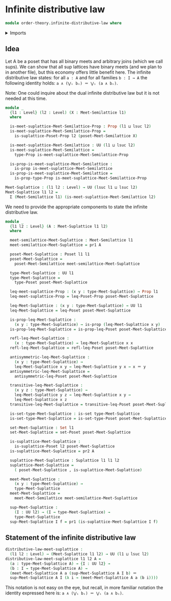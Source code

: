 # Infinite distributive law

```agda
module order-theory.infinite-distributive-law where
```

<details><summary>Imports</summary>

```agda
open import foundation.dependent-pair-types
open import foundation.identity-types
open import foundation.propositions
open import foundation.sets
open import foundation.universe-levels

open import order-theory.meet-semilattices
open import order-theory.posets
open import order-theory.suplattices
```

</details>

## Idea

Let A be a poset that has all binary meets and arbitrary joins (which we call
sups). We can show that all sup lattices have binary meets (and we plan to in
another file), but this economy offers little benefit here. The infinite
distributive law states: for all `a : A` and for all families `b : I → A` the
following identity holds: `a ∧ (‌‌‌⋁ᵢ bᵢ) ＝ ⋁ᵢ (a ∧ bᵢ)`.

Note: One could inquire about the dual infinite distributive law but it is not
needed at this time.

```agda
module _
  {l1 : Level} (l2 : Level) (X : Meet-Semilattice l1)
  where

  is-meet-suplattice-Meet-Semilattice-Prop : Prop (l1 ⊔ lsuc l2)
  is-meet-suplattice-Meet-Semilattice-Prop =
    is-suplattice-Poset-Prop l2 (poset-Meet-Semilattice X)

  is-meet-suplattice-Meet-Semilattice : UU (l1 ⊔ lsuc l2)
  is-meet-suplattice-Meet-Semilattice =
    type-Prop is-meet-suplattice-Meet-Semilattice-Prop

  is-prop-is-meet-suplattice-Meet-Semilattice :
    is-prop is-meet-suplattice-Meet-Semilattice
  is-prop-is-meet-suplattice-Meet-Semilattice =
    is-prop-type-Prop is-meet-suplattice-Meet-Semilattice-Prop

Meet-Suplattice : (l1 l2 : Level) → UU (lsuc l1 ⊔ lsuc l2)
Meet-Suplattice l1 l2 =
  Σ (Meet-Semilattice l1) (is-meet-suplattice-Meet-Semilattice l2)
```

We need to provide the appropriate components to state the infinite distributive
law.

```agda
module _
  {l1 l2 : Level} (A : Meet-Suplattice l1 l2)
  where

  meet-semilattice-Meet-Suplattice : Meet-Semilattice l1
  meet-semilattice-Meet-Suplattice = pr1 A

  poset-Meet-Suplattice : Poset l1 l1
  poset-Meet-Suplattice =
    poset-Meet-Semilattice meet-semilattice-Meet-Suplattice

  type-Meet-Suplattice : UU l1
  type-Meet-Suplattice =
    type-Poset poset-Meet-Suplattice

  leq-meet-suplattice-Prop : (x y : type-Meet-Suplattice) → Prop l1
  leq-meet-suplattice-Prop = leq-Poset-Prop poset-Meet-Suplattice

  leq-Meet-Suplattice : (x y : type-Meet-Suplattice) → UU l1
  leq-Meet-Suplattice = leq-Poset poset-Meet-Suplattice

  is-prop-leq-Meet-Suplattice :
    (x y : type-Meet-Suplattice) → is-prop (leq-Meet-Suplattice x y)
  is-prop-leq-Meet-Suplattice = is-prop-leq-Poset poset-Meet-Suplattice

  refl-leq-Meet-Suplattice :
    (x : type-Meet-Suplattice) → leq-Meet-Suplattice x x
  refl-leq-Meet-Suplattice = refl-leq-Poset poset-Meet-Suplattice

  antisymmetric-leq-Meet-Suplattice :
    (x y : type-Meet-Suplattice) →
    leq-Meet-Suplattice x y → leq-Meet-Suplattice y x → x ＝ y
  antisymmetric-leq-Meet-Suplattice =
    antisymmetric-leq-Poset poset-Meet-Suplattice

  transitive-leq-Meet-Suplattice :
    (x y z : type-Meet-Suplattice) →
    leq-Meet-Suplattice y z → leq-Meet-Suplattice x y →
    leq-Meet-Suplattice x z
  transitive-leq-Meet-Suplattice = transitive-leq-Poset poset-Meet-Suplattice

  is-set-type-Meet-Suplattice : is-set type-Meet-Suplattice
  is-set-type-Meet-Suplattice = is-set-type-Poset poset-Meet-Suplattice

  set-Meet-Suplattice : Set l1
  set-Meet-Suplattice = set-Poset poset-Meet-Suplattice

  is-suplattice-Meet-Suplattice :
    is-suplattice-Poset l2 poset-Meet-Suplattice
  is-suplattice-Meet-Suplattice = pr2 A

  suplattice-Meet-Suplattice : Suplattice l1 l1 l2
  suplattice-Meet-Suplattice =
    ( poset-Meet-Suplattice , is-suplattice-Meet-Suplattice)

  meet-Meet-Suplattice :
    (x y : type-Meet-Suplattice) →
    type-Meet-Suplattice
  meet-Meet-Suplattice =
    meet-Meet-Semilattice meet-semilattice-Meet-Suplattice

  sup-Meet-Suplattice :
    (I : UU l2) → (I → type-Meet-Suplattice) →
    type-Meet-Suplattice
  sup-Meet-Suplattice I f = pr1 (is-suplattice-Meet-Suplattice I f)
```

## Statement of the infinite distributive law

```agda
distributive-law-meet-suplattice :
  (l1 l2 : Level) → (Meet-Suplattice l1 l2) → UU (l1 ⊔ lsuc l2)
distributive-law-meet-suplattice l1 l2 A =
  (a : type-Meet-Suplattice A) → {I : UU l2} →
  (b : I → type-Meet-Suplattice A) →
  (meet-Meet-Suplattice A a (sup-Meet-Suplattice A I b) ＝
  sup-Meet-Suplattice A I (λ i → (meet-Meet-Suplattice A a (b i))))
```

This notation is not easy on the eye, but recall, in more familiar notation the
identity expressed here is: `a ∧ (‌‌‌⋁ᵢ bᵢ) ＝ ⋁ᵢ (a ∧ bᵢ)`.
